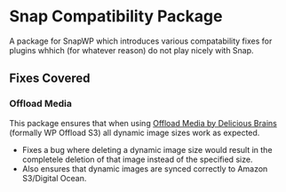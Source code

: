 # Snap Compatibility Package

A package for SnapWP which introduces various compatability fixes for plugins whhich (for whatever reason) do not play nicely with Snap.

## Fixes Covered

### Offload Media
This package ensures that when using [Offload Media by Delicious Brains](https://deliciousbrains.com/wp-offload-media/) (formally WP Offload S3) all dynamic image sizes work as expected.

* Fixes a bug where deleting a dynamic image size would result in the completele deletion of that image instead of the specified size.
* Also ensures that dynamic images are synced correctly to Amazon S3/Digital Ocean.

